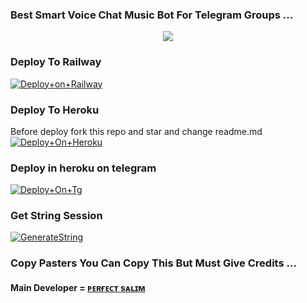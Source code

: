 ### Best Smart Voice Chat Music Bot For Telegram Groups ...


<p align="center"><a href="https://t.me/xmartperson"><img src="https://telegra.ph/file/0d0cd252270861a6838ce.jpg"></a></p>




### Deploy To Railway

[![Deploy+on+Railway](https://railway.app/button.svg)](https://railway.app/new/template?template=https://github.com/S780821/Rockerz_Musicplayer&envs=API_ID,API_HASH,BOT_TOKEN,STRING_SESSION)


### Deploy To Heroku
Before deploy fork this repo and star and change readme.md 
[![Deploy+On+Heroku](https://www.herokucdn.com/deploy/button.svg)](https://heroku.com/deploy?template=https://github.com/S780821/Rockerz_Musicplayer)

### Deploy in heroku on telegram

[![Deploy+On+Tg](https://img.shields.io/badge/DEPLOY%20VIA%20TELEGRAM%20BOT-blueviolet?style=for-the-badge&logo=telegram)](https://telegram.dog/XTZ_HerokuBot?start=Uzc4MDgyMS9Sb2NrZXJ6X011c2ljcGxheWVyIFhtYXJ0eQ)

### Get String Session

[![GenerateString](https://img.shields.io/badge/repl.it-generateString-yellowgreen)](https://replit.com/@S780821/RoCkErZSeSsioN)



### Copy Pasters You Can Copy This But Must Give Credits ...

#### Main Developer = [ᴘᴇʀғᴇᴄᴛ sᴀʟɪᴍ](https://t.me/Xmartperson)
